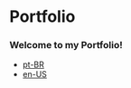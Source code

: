 # Portfolio

### Welcome to my Portfolio!

- [pt-BR](https://fredcardoso191.github.io/portfolio/pt-br)
- [en-US](https://fredcardoso191.github.io/portfolio/en)